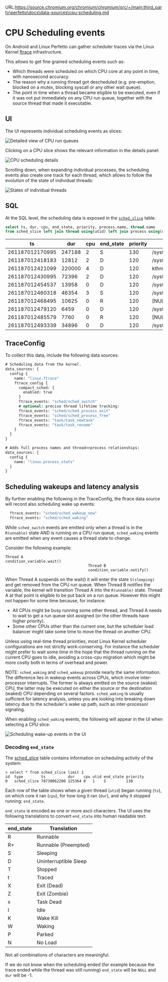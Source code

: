 URL:https://source.chromium.org/chromium/chromium/src/+/main:third_party\perfetto\docs\data-sources\cpu-scheduling.md
# CPU Scheduling events

On Android and Linux Perfetto can gather scheduler traces via the Linux Kernel
[ftrace](https://www.kernel.org/doc/Documentation/trace/ftrace.txt)
infrastructure.

This allows to get fine grained scheduling events such as:

* Which threads were scheduled on which CPU core at any point in time, with
  nanosecond accuracy.
* The reason why a running thread got descheduled (e.g. pre-emption, blocked on
  a mutex, blocking syscall or any other wait queue).
* The point in time when a thread became eligible to be executed, even if it was
  not put immediately on any CPU run queue, together with the source thread that
  made it executable.

## UI

The UI represents individual scheduling events as slices:

![](/docs/images/cpu-zoomed.png "Detailed view of CPU run queues")

Clicking on a CPU slice shows the relevant information in the details panel:

![](/docs/images/cpu-sched-details.png "CPU scheduling details")

Scrolling down, when expanding individual processes, the scheduling events also
create one track for each thread, which allows to follow the evolution of the
state of individual threads:

![](/docs/images/thread-states.png "States of individual threads")

## SQL

At the SQL level, the scheduling data is exposed in the
[`sched_slice`](/docs/analysis/sql-tables.autogen#sched_slice) table.

```sql
select ts, dur, cpu, end_state, priority, process.name, thread.name
from sched_slice left join thread using(utid) left join process using(upid)
```

ts | dur | cpu | end_state | priority | process.name, | thread.name
---|-----|-----|-----------|----------|---------------|------------
261187012170995 | 247188 | 2 | S | 130 | /system/bin/logd | logd.klogd
261187012418183 | 12812 | 2 | D | 120 | /system/bin/traced_probes | traced_probes0
261187012421099 | 220000 | 4 | D | 120 | kthreadd | kworker/u16:2
261187012430995 | 72396 | 2 | D | 120 | /system/bin/traced_probes | traced_probes1
261187012454537 | 13958 | 0 | D | 120 | /system/bin/traced_probes | traced_probes0
261187012460318 | 46354 | 3 | S | 120 | /system/bin/traced_probes | traced_probes2
261187012468495 | 10625 | 0 | R | 120 | [NULL] | swapper/0
261187012479120 | 6459 | 0 | D | 120 | /system/bin/traced_probes | traced_probes0
261187012485579 | 7760 | 0 | R | 120 | [NULL] | swapper/0
261187012493339 | 34896 | 0 | D | 120 | /system/bin/traced_probes | traced_probes0

## TraceConfig

To collect this data, include the following data sources:

```protobuf
# Scheduling data from the kernel.
data_sources: {
  config {
    name: "linux.ftrace"
    ftrace_config {
      compact_sched: {
        enabled: true
      }
      ftrace_events: "sched/sched_switch"
      # optional: precise thread lifetime tracking:
      ftrace_events: "sched/sched_process_exit"
      ftrace_events: "sched/sched_process_free"
      ftrace_events: "task/task_newtask"
      ftrace_events: "task/task_rename"
    }
  }
}

# Adds full process names and thread<>process relationships:
data_sources: {
  config {
    name: "linux.process_stats"
  }
}
```

## Scheduling wakeups and latency analysis

By further enabling the following in the TraceConfig, the ftrace data source
will record also scheduling wake up events:

```protobuf
  ftrace_events: "sched/sched_wakeup_new"
  ftrace_events: "sched/sched_waking"
```

While `sched_switch` events are emitted only when a thread is in the
`R(unnable)` state AND is running on a CPU run queue, `sched_waking` events are
emitted when any event causes a thread state to change.

Consider the following example:

```
Thread A
condition_variable.wait()
                                     Thread B
                                     condition_variable.notify()
```

When Thread A suspends on the wait() it will enter the state `S(sleeping)` and
get removed from the CPU run queue. When Thread B notifies the variable, the
kernel will transition Thread A into the `R(unnable)` state. Thread A at that
point is eligible to be put back on a run queue. However this might not happen
for some time because, for instance:

* All CPUs might be busy running some other thread, and Thread A needs to wait
  to get a run queue slot assigned (or the other threads have higher priority).
* Some other CPUs other than the current one, but the scheduler load balancer
  might take some time to move the thread on another CPU.

Unless using real-time thread priorities, most Linux Kernel scheduler
configurations are not strictly work-conserving. For instance the scheduler
might prefer to wait some time in the hope that the thread running on the
current CPU goes to idle, avoiding a cross-cpu migration which might be more
costly both in terms of overhead and power.

NOTE: `sched_waking` and `sched_wakeup` provide nearly the same information. The
      difference lies in wakeup events across CPUs, which involve
      inter-processor interrupts. The former is always emitted on the source (wakee)
      CPU, the latter may be executed on either the source or the destination (waked) CPU
      depending on several factors. `sched_waking` is usually sufficient for latency
      analysis, unless you are looking into breaking down latency due to
      the scheduler's wake up path, such as inter-processor signaling.

When enabling `sched_waking` events, the following will appear in the UI when
selecting a CPU slice:

![](/docs/images/latency.png "Scheduling wake-up events in the UI")

### Decoding `end_state`

The [sched_slice](/docs/analysis/sql-tables.autogen#sched_slice) table contains
information on scheduling activity of the system:

```
> select * from sched_slice limit 1
id  type        ts          dur    cpu utid end_state priority
0   sched_slice 70730062200 125364 0   1    S         130     
```

Each row of the table shows when a given thread (`utid`) began running
(`ts`), on which core it ran (`cpu`), for how long it ran (`dur`), 
and why it stopped running: `end_state`.

`end_state` is encoded as one or more ascii characters. The UI uses
the following translations to convert `end_state` into human readable
text:

| end_state  | Translation            |
|------------|------------------------|
| R          | Runnable               |
| R+         | Runnable (Preempted)   |
| S          | Sleeping               |
| D          | Uninterruptible Sleep  |
| T          | Stopped                |
| t          | Traced                 |
| X          | Exit (Dead)            |
| Z          | Exit (Zombie)          |
| x          | Task Dead              |
| I          | Idle                   |
| K          | Wake Kill              |
| W          | Waking                 |
| P          | Parked                 |
| N          | No Load                |

Not all combinations of characters are meaningful.

If we do not know when the scheduling ended (for example because the
trace ended while the thread was still running) `end_state` will be
`NULL` and `dur` will be -1.


